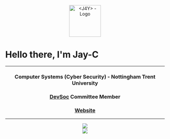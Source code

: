 <p align="center">
<a href="https://j4y.dev">
<img src="https://j4y.dev/botassets/j4y.gif"
     alt="<J4Y> - Logo"
     width="100px" 
     height="100px"
     border-radius="50px">
</a>
</p>

# Hello there, I'm Jay-C 

___

<h3 align="center">Computer Systems (Cyber Security) - Nottingham Trent University</h3>
<h3 align="center"><a href="https://devsoc.co.uk">DevSoc</a> Committee Member</h3>
<h3 align="center"><a href="https://j4y.dev">Website</a></h3>

___

[comment]: https://github.com/anuraghazra/github-readme-stats
<p align="center">
<img src="https://github-readme-stats.vercel.app/api/top-langs/?username=devj4y&show_icons=true&hide_border=true&theme=chartreuse-dark&langs_count=8&layout=compact&custom_title=Language%20Stats" /><br>

<img src="https://github-readme-stats.vercel.app/api?username=devj4y&show_icons=true&count_private=true&theme=chartreuse-dark&hide_border=true&custom_title=Github%20Stats&line_height=24" />
</p>
